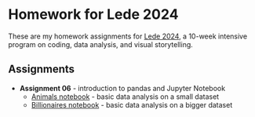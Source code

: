 # Homework for Lede 2024

These are my homework assignments for [Lede 2024](https://ledeprogram.com), a 10-week intensive program on coding, data analysis, and visual storytelling.

## Assignments

* **Assignment 06** - introduction to pandas and Jupyter Notebook
    * [Animals notebook](01-animals.ipynb) - basic data analysis on a small dataset
    * [Billionaires notebook](02-billionaires.ipynb) - basic data analysis on a bigger dataset